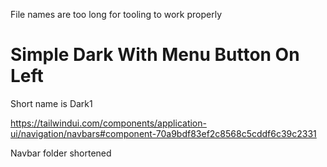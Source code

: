 File names are too long for tooling to work properly

# Simple Dark With Menu Button On Left 

Short name is  Dark1

https://tailwindui.com/components/application-ui/navigation/navbars#component-70a9bdf83ef2c8568c5cddf6c39c2331

Navbar folder shortened